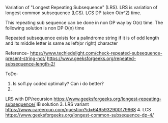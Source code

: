 Variation of "Longest Repeating Subsequence" (LRS). LRS is variation of longest common subsequence (LCS). LCS DP taken O(n^2) time.

This repeating sub sequence can be done in non DP way by O(n) time. The following solution is non DP O(n) time


Repeated subsequence exists for a palindrome string if it is of odd length and its middle letter is same as left(or right) character

Reference-
https://www.techiedelight.com/check-repeated-subsequence-present-string-not/
https://www.geeksforgeeks.org/repeated-subsequence-length-2/


ToDo-
1. Is sol1.py coded optimally? Can i do better?
2.
LRS with DP/recursion
https://www.geeksforgeeks.org/longest-repeating-subsequence/
IB solution
3.
LRS variant
https://www.careercup.com/question?id=6495932900179968
4. 
LCS
https://www.geeksforgeeks.org/longest-common-subsequence-dp-4/
